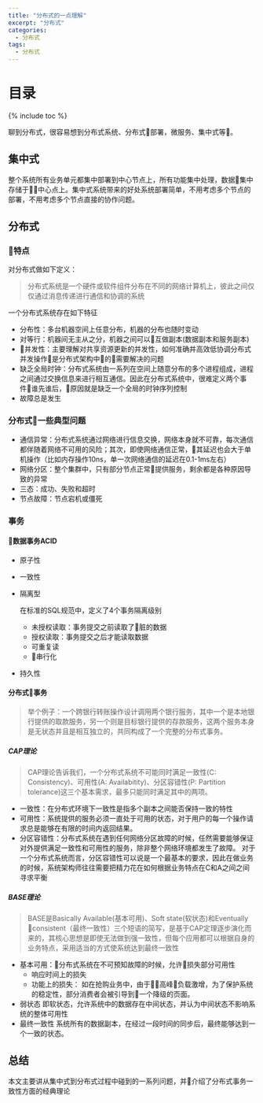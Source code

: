 ```yaml
---
title: "分布式的一点理解"
excerpt: "分布式"
categories:
  - 分布式
tags:
  - 分布式
---
```


# 目录
{% include toc %}

聊到分布式，很容易想到分布式系统、分布式部署，微服务、集中式等。
## 集中式
整个系统所有业务单元都集中部署到中心节点上，所有功能集中处理，数据集中存储于中心点上。集中式系统带来的好处系统部署简单，不用考虑多个节点的部署，不用考虑多个节点直接的协作问题。
## 分布式
### 特点
对分布式做如下定义：
> 分布式系统是一个硬件或软件组件分布在不同的网络计算机上，彼此之间仅仅通过消息传递进行通信和协调的系统

一个分布式系统存在如下特征
* 分布性：多台机器空间上任意分布，机器的分布也随时变动
* 对等行：机器间无主从之分，机器之间可以互做副本(数据副本和服务副本)
* 并发性：主要理解对共享资源更新的并发性，如何准确并高效低协调分布式并发操作是分布式架构中的需要解决的问题
* 缺乏全局时钟：分布式系统由一系列在空间上随意分布的多个进程组成，进程之间通过交换信息来进行相互通信。因此在分布式系统中，很难定义两个事件谁先谁后，原因就是缺乏一个全局的时钟序列控制
* 故障总是发生

### 分布式一些典型问题
* 通信异常：分布式系统通过网络进行信息交换，网络本身就不可靠，每次通信都伴随着网络不可用的风险；其次，即使网络通信正常，其延迟也会大于单机操作（比如内存操作10ns，单一次网络通信的延迟在0.1-1ms左右）
* 网络分区：整个集群中，只有部分节点正常提供服务，剩余都是各种原因导致的异常
* 三态：成功、失败和超时
* 节点故障：节点宕机或僵死

### 事务
#### 数据事务ACID
* 原子性
* 一致性
* 隔离型

  在标准的SQL规范中，定义了4个事务隔离级别
  * 未授权读取：事务提交之前读取了脏的数据
  * 授权读取：事务提交之后才能读取数据
  * 可重复读
  * 串行化
* 持久性

#### 分布式事务
> 举个例子：一个跨银行转账操作设计调用两个银行服务，其中一个是本地银行提供的取款服务，另一个则是目标银行提供的存款服务，这两个服务本身是无状态并且是相互独立的，共同构成了一个完整的分布式事务。

##### CAP理论
> CAP理论告诉我们，一个分布式系统不可能同时满足一致性(C: Consistency)、可用性(A: Availabitity)、分区容错性(P: Partition tolerance)这三个基本需求，最多只能同时满足其中的两项。

* 一致性：在分布式环境下一致性是指多个副本之间能否保持一致的特性
* 可用性：系统提供的服务必须一直处于可用的状态，对于用户的每一个操作请求总是能够在有限的时间内返回结果。
* 分区容错性：分布式系统在遇到任何网络分区故障的时候，任然需要能够保证对外提供满足一致性和可用性的服务，除非整个网络环境都发生了故障。
对于一个分布式系统而言，分区容错性可以说是一个最基本的要求，因此在做业务的时候，系统架构师往往需要把精力花在如何根据业务特点在C和A之间之间寻求平衡

##### BASE理论
> BASE是Basically Available(基本可用)、Soft state(软状态)和Eventually consistent（最终一致性）三个短语的简写，是基于CAP定理逐步演化而来的，其核心思想是即使无法做到强一致性，但每个应用都可以根据自身的业务特点，采用适当的方式使系统达到最终一致性

* 基本可用：分布式系统在不可预知故障的时候，允许损失部分可用性
  * 响应时间上的损失
  * 功能上的损失： 如在抢购业务中，由于高峰负载激增，为了保护系统的稳定性，部分消费者会被引导到一个降级的页面。
* 弱状态
即软状态，允许系统中的数据存在中间状态，并认为中间状态不影响系统的整体可用性
* 最终一致性
系统所有的数据副本，在经过一段时间的同步后，最终能够达到一个一致的状态。

## 总结
本文主要讲从集中式到分布式过程中碰到的一系列问题，并介绍了分布式事务一致性方面的经典理论